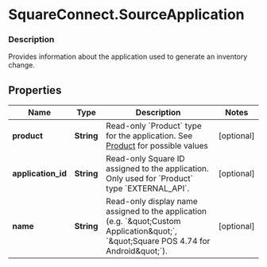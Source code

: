 # SquareConnect.SourceApplication

### Description

Provides information about the application used to generate an inventory change.

## Properties
Name | Type | Description | Notes
------------ | ------------- | ------------- | -------------
**product** | **String** | Read-only &#x60;Product&#x60; type for the application. See [Product](#type-product) for possible values | [optional] 
**application_id** | **String** | Read-only Square ID assigned to the application. Only used for &#x60;Product&#x60; type &#x60;EXTERNAL_API&#x60;. | [optional] 
**name** | **String** | Read-only display name assigned to the application (e.g. &#x60;\&quot;Custom Application\&quot;&#x60;, &#x60;\&quot;Square POS 4.74 for Android\&quot;&#x60;). | [optional] 


